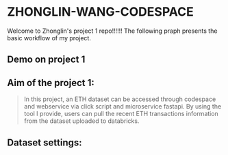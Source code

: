 # ZHONGLIN-WANG-CODESPACE
Welcome to Zhonglin's project 1 repo!!!!!! The following praph presents the basic workflow of my project.
## Demo on project 1

## Aim of the project 1:
> In this project, an ETH dataset can be accessed through codespace and webservice via click script and microservice fastapi. By using the tool I provide, users can pull the recent ETH transactions information from the dataset uploaded to databricks.
## Dataset settings:

